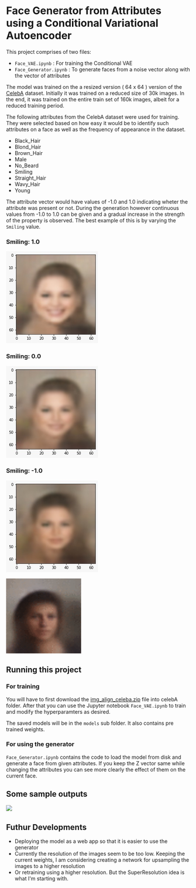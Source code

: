 # Face Generator from Attributes using a Conditional Variational Autoencoder

This project comprises of two files:
- `Face_VAE.ipynb` : For training the Conditional VAE 
- `Face_Generator.ipynb` : To generate faces from a noise vector along with the vector of attributes

The model was trained on the a resized version ( 64 x 64 ) version of the [CelebA](http://mmlab.ie.cuhk.edu.hk/projects/CelebA.html) dataset. Initially it was trained on a reduced size of 30k images. In the end, it was trained on the entire train set of 160k images, albeit for a reduced training period.

The following attributes from the CelebA dataset were used for training. They were selected based on how easy it would be to identify such attributes on a face as well as the frequency of appearance in the dataset.
- Black_Hair
- Blond_Hair
- Brown_Hair
- Male
- No_Beard
- Smiling
- Straight_Hair
- Wavy_Hair
- Young

The attribute vector would have values of -1.0 and 1.0 indicating wheter the attribute was present or not. During the generation however continuous values from -1.0 to 1.0 can be given and a gradual increase in the strength of the property is observed. The best example of this is by varying the `Smiling` value. 
### Smiling: 1.0
![](images/smile/1.jpg)

### Smiling: 0.0

![](images/smile/2.jpg)

### Smiling: -1.0

![](images/smile/3.jpg)

![](images/smile/output.gif)

## Running this project

### For training
You will have to first download the [img_align_celeba.zip](https://drive.google.com/drive/folders/0B7EVK8r0v71pTUZsaXdaSnZBZzg) file into celebA folder. After that you can use the Jupyter notebook `Face_VAE.ipynb` to train and modify the hyperparamters as desired.

The saved models will be in the `models` sub folder. It also contains pre trained weights.

### For using the generator
`Face_Generator.ipynb` contains the code to load the model from disk and generate a face from given attributes. If you keep the Z vector same while changing the attributes you can see more clearly the effect of them on the current face.

## Some sample outputs

![](images/test/output.gif)

## Futhur Developments
- Deploying the model as a web app so that it is easier to use the generator
- Currently the resolution of the images seem to be too low. Keeping the current weights, I am considering creating a network for upsampling the images to a higher resolution
- Or retraining using a higher resolution. But the SuperResolution idea is what I'm starting with.